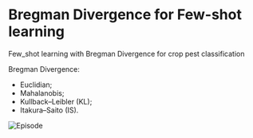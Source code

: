 # Bregman Divergence for Few-shot learning
Few_shot learning with Bregman Divergence for crop pest classification

Bregman Divergence:

- Euclidian;
- Mahalanobis;
- Kullback–Leibler (KL);
- Itakura–Saito (IS).

![Episode](images/episode)
